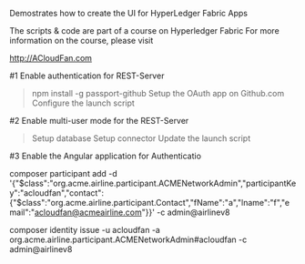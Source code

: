 Demostrates how to create the UI for HyperLedger Fabric Apps

The scripts & code are part of a course on Hyperledger Fabric
For more information on the course, please visit 

http://ACloudFan.com


#1 Enable authentication for REST-Server
> npm install -g passport-github
> Setup the OAuth app on Github.com
> Configure the launch script

#2 Enable multi-user mode for the REST-Server
> Setup database
> Setup connector
> Update the launch script

#3 Enable the Angular application for Authenticatio




composer participant add -d '{"$class":"org.acme.airline.participant.ACMENetworkAdmin","participantKey":"acloudfan","contact":{"$class":"org.acme.airline.participant.Contact","fName":"a","lname":"f","email":"acloudfan@acmeairline.com"}}' -c admin@airlinev8

composer identity issue -u acloudfan  -a org.acme.airline.participant.ACMENetworkAdmin#acloudfan -c admin@airlinev8